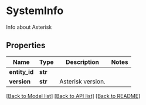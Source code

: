 # SystemInfo

Info about Asterisk
## Properties
Name | Type | Description | Notes
------------ | ------------- | ------------- | -------------
**entity_id** | **str** |  | 
**version** | **str** | Asterisk version. | 

[[Back to Model list]](../README.md#documentation-for-models) [[Back to API list]](../README.md#documentation-for-api-endpoints) [[Back to README]](../README.md)


